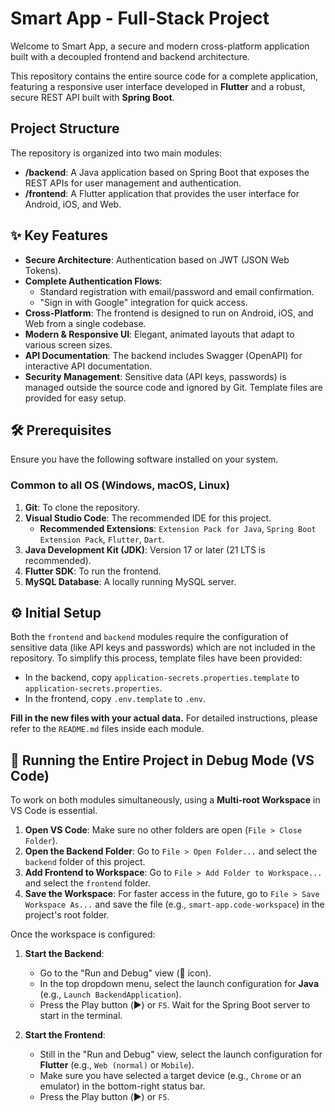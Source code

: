 # Smart App - Full-Stack Project

Welcome to Smart App, a secure and modern cross-platform application built with a decoupled frontend and backend architecture.

This repository contains the entire source code for a complete application, featuring a responsive user interface developed in **Flutter** and a robust, secure REST API built with **Spring Boot**.

## Project Structure

The repository is organized into two main modules:

-   **/backend**: A Java application based on Spring Boot that exposes the REST APIs for user management and authentication.
-   **/frontend**: A Flutter application that provides the user interface for Android, iOS, and Web.

## ✨ Key Features

-   **Secure Architecture**: Authentication based on JWT (JSON Web Tokens).
-   **Complete Authentication Flows**:
    -   Standard registration with email/password and email confirmation.
    -   "Sign in with Google" integration for quick access.
-   **Cross-Platform**: The frontend is designed to run on Android, iOS, and Web from a single codebase.
-   **Modern & Responsive UI**: Elegant, animated layouts that adapt to various screen sizes.
-   **API Documentation**: The backend includes Swagger (OpenAPI) for interactive API documentation.
-   **Security Management**: Sensitive data (API keys, passwords) is managed outside the source code and ignored by Git. Template files are provided for easy setup.

## 🛠️ Prerequisites

Ensure you have the following software installed on your system.

### Common to all OS (Windows, macOS, Linux)

1.  **Git**: To clone the repository.
2.  **Visual Studio Code**: The recommended IDE for this project.
    -   **Recommended Extensions**: `Extension Pack for Java`, `Spring Boot Extension Pack`, `Flutter`, `Dart`.
3.  **Java Development Kit (JDK)**: Version 17 or later (21 LTS is recommended).
4.  **Flutter SDK**: To run the frontend.
5.  **MySQL Database**: A locally running MySQL server.

## ⚙️ Initial Setup

Both the `frontend` and `backend` modules require the configuration of sensitive data (like API keys and passwords) which are not included in the repository. To simplify this process, template files have been provided:

-   In the backend, copy `application-secrets.properties.template` to `application-secrets.properties`.
-   In the frontend, copy `.env.template` to `.env`.

**Fill in the new files with your actual data.** For detailed instructions, please refer to the `README.md` files inside each module.

## 🚀 Running the Entire Project in Debug Mode (VS Code)

To work on both modules simultaneously, using a **Multi-root Workspace** in VS Code is essential.

1.  **Open VS Code**: Make sure no other folders are open (`File > Close Folder`).
2.  **Open the Backend Folder**: Go to `File > Open Folder...` and select the `backend` folder of this project.
3.  **Add Frontend to Workspace**: Go to `File > Add Folder to Workspace...` and select the `frontend` folder.
4.  **Save the Workspace**: For faster access in the future, go to `File > Save Workspace As...` and save the file (e.g., `smart-app.code-workspace`) in the project's root folder.

Once the workspace is configured:

1.  **Start the Backend**:
    -   Go to the "Run and Debug" view (🐞 icon).
    -   In the top dropdown menu, select the launch configuration for **Java** (e.g., `Launch BackendApplication`).
    -   Press the Play button (▶️) or `F5`. Wait for the Spring Boot server to start in the terminal.

2.  **Start the Frontend**:
    -   Still in the "Run and Debug" view, select the launch configuration for **Flutter** (e.g., `Web (normal)` or `Mobile`).
    -   Make sure you have selected a target device (e.g., `Chrome` or an emulator) in the bottom-right status bar.
    -   Press the Play button (▶️) or `F5`.